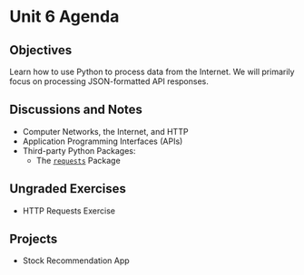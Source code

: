 # Unit 6 Agenda

## Objectives

Learn how to use Python to process data from the Internet. We will primarily focus on processing JSON-formatted API responses.

## Discussions and Notes

  + Computer Networks, the Internet, and HTTP
  + Application Programming Interfaces (APIs)
  + Third-party Python Packages:
     + The [`requests`](/notes/programming-languages/python/packages/requests.md) Package

## Ungraded Exercises

  + HTTP Requests Exercise

## Projects

  + Stock Recommendation App
